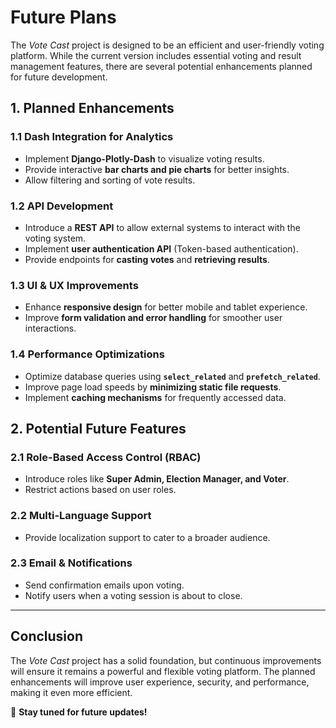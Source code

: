 # Future Plans

The *Vote Cast* project is designed to be an efficient and user-friendly voting platform. While the current version includes essential voting and result management features, there are several potential enhancements planned for future development.

## 1. Planned Enhancements

### **1.1 Dash Integration for Analytics**
- Implement **Django-Plotly-Dash** to visualize voting results.
- Provide interactive **bar charts and pie charts** for better insights.
- Allow filtering and sorting of vote results.

### **1.2 API Development**
- Introduce a **REST API** to allow external systems to interact with the voting system.
- Implement **user authentication API** (Token-based authentication).
- Provide endpoints for **casting votes** and **retrieving results**.

### **1.3 UI & UX Improvements**
- Enhance **responsive design** for better mobile and tablet experience.
- Improve **form validation and error handling** for smoother user interactions.

### **1.4 Performance Optimizations**
- Optimize database queries using **`select_related`** and **`prefetch_related`**.
- Improve page load speeds by **minimizing static file requests**.
- Implement **caching mechanisms** for frequently accessed data.

## 2. Potential Future Features

### **2.1 Role-Based Access Control (RBAC)**
- Introduce roles like **Super Admin, Election Manager, and Voter**.
- Restrict actions based on user roles.

### **2.2 Multi-Language Support**
- Provide localization support to cater to a broader audience.

### **2.3 Email & Notifications**
- Send confirmation emails upon voting.
- Notify users when a voting session is about to close.

---

## Conclusion
The *Vote Cast* project has a solid foundation, but continuous improvements will ensure it remains a powerful and flexible voting platform. The planned enhancements will improve user experience, security, and performance, making it even more efficient.

🚀 **Stay tuned for future updates!**
